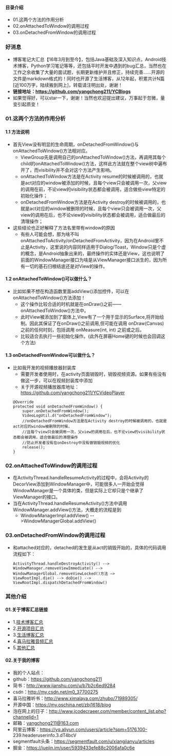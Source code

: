 #### 目录介绍
- 01.这两个方法的作用分析
- 02.onAttachedToWindow的调用过程
- 03.onDetachedFromWindow的调用过程



### 好消息
- 博客笔记大汇总【16年3月到至今】，包括Java基础及深入知识点，Android技术博客，Python学习笔记等等，还包括平时开发中遇到的bug汇总，当然也在工作之余收集了大量的面试题，长期更新维护并且修正，持续完善……开源的文件是markdown格式的！同时也开源了生活博客，从12年起，积累共计N篇[近100万字，陆续搬到网上]，转载请注明出处，谢谢！
- **链接地址：https://github.com/yangchong211/YCBlogs**
- 如果觉得好，可以star一下，谢谢！当然也欢迎提出建议，万事起于忽微，量变引起质变！




### 01.这两个方法的作用分析
#### 1.1 方法说明
- 首先View没有明显的生命周期，onDetachedFromWindow()与onAttachedToWindow()方法相对应。
    - ViewGroup先是调用自己的onAttachedToWindow()方法，再调用其每个child的onAttachedToWindow()方法，这样此方法就在整个view树中遍布开了，而visibility并不会对这个方法产生影响。
    - onAttachedToWindow方法是在Activity resume的时候被调用的，也就是act对应的window被添加的时候，且每个view只会被调用一次，父view的调用在前，不论view的visibility状态都会被调用，适合做些view特定的初始化操作；
    - onDetachedFromWindow方法是在Activity destroy的时候被调用的，也就是act对应的window被删除的时候，且每个view只会被调用一次，父view的调用在后，也不论view的visibility状态都会被调用，适合做最后的清理操作；
- 这些结论也正好解释了方法名里带有window的原因
    - 有些人可能会想，那为啥不叫onAttachedToActivity/onDetachedFromActivity，因为在Android里不止是Activity，这里说的内容同样适用于Dialog/Toast，Window只是个虚的概念，是Android抽象出来的，最终操作的实体还是View，这也说明了前面的WindowManager接口为啥是从ViewManager接口派生的，因为所有一切的基石归根结底还是对View的操作。



#### 1.2 onAttachedToWindow()可以做什么？
- 比如如果不想在构造函数里面addView()添加控件，可以在onAttachedToWindow()方法添加！
    - 这个操作比较合适的时机就是在onDraw()之前——onAttachedToWindow()方法中。
    - 此时View被添加到了窗体上,View有了一个用于显示的Surface,将开始绘制。因此其保证了在onDraw()之前调用,但可能在调用 onDraw(Canvas) 之前的任何时刻，包括调用 onMeasure(int, int) 之前或之后。
    - 比较适合去执行一些初始化操作。(此外在屏蔽Home键的时候也会回调这个方法)

    

    
#### 1.3 onDetachedFromWindow可以做什么？
- 比如我开发的视频播放器封装库
    - 需要开发者使用时，在activity页面销毁时，销毁视频资源。如果有些没有做这一步，可以在视频封装库中添加
    - 关于开源视频播放器库地址：https://github.com/yangchong211/YCVideoPlayer
    ```
    @Override
    protected void onDetachedFromWindow() {
        super.onDetachedFromWindow();
        VideoLogUtil.d("onDetachedFromWindow");
        //onDetachedFromWindow方法是在Activity destroy的时候被调用的，也就是act对应的window被删除的时候，
        //且每个view只会被调用一次，父view的调用在后，也不论view的visibility状态都会被调用，适合做最后的清理操作
        //防止开发者没有在onDestroy中没有做销毁视频的优化
        release();
    }
    ```


### 02.onAttachedToWindow的调用过程
- 在ActivityThread.handleResumeActivity的过程中，会将Activity的DecorView添加到WindowManager中，可能很多人一开始会觉得WindowManager是一个具体的类，但是实际上它却只是个继承了ViewManager的接口。
- 当在ActivityThread.handleResumeActivity()方法中调用WindowManager.addView()方法，大概走的流程是到
    - WindowManagerImpl.addView() -->WindowManagerGlobal.addView()


### 03.onDetachedFromWindow的调用过程
- 和attached对应的，detached的发生是从act的销毁开始的，具体的代码调用流程如下：
    ```
    ActivityThread.handleDestroyActivity() -->
    WindowManager.removeViewImmediate() -->
    WindowManagerGlobal.removeViewLocked()方法 —>
    ViewRootImpl.die() --> doDie() -->
    ViewRootImpl.dispatchDetachedFromWindow()
    ```




### 其他介绍
#### 01.关于博客汇总链接
- 1.[技术博客汇总](https://www.jianshu.com/p/614cb839182c)
- 2.[开源项目汇总](https://blog.csdn.net/m0_37700275/article/details/80863574)
- 3.[生活博客汇总](https://blog.csdn.net/m0_37700275/article/details/79832978)
- 4.[喜马拉雅音频汇总](https://www.jianshu.com/p/f665de16d1eb)
- 5.[其他汇总](https://www.jianshu.com/p/53017c3fc75d)



#### 02.关于我的博客
- 我的个人站点：
- github：https://github.com/yangchong211
- 简书：http://www.jianshu.com/u/b7b2c6ed9284
- csdn：http://my.csdn.net/m0_37700275
- 喜马拉雅听书：http://www.ximalaya.com/zhubo/71989305/
- 开源中国：https://my.oschina.net/zbj1618/blog
- 泡在网上的日子：http://www.jcodecraeer.com/member/content_list.php?channelid=1
- 邮箱：yangchong211@163.com
- 阿里云博客：https://yq.aliyun.com/users/article?spm=5176.100- 239.headeruserinfo.3.dT4bcV
- segmentfault头条：https://segmentfault.com/u/xiangjianyu/articles
- 掘金：https://juejin.im/user/5939433efe88c2006afa0c6e











